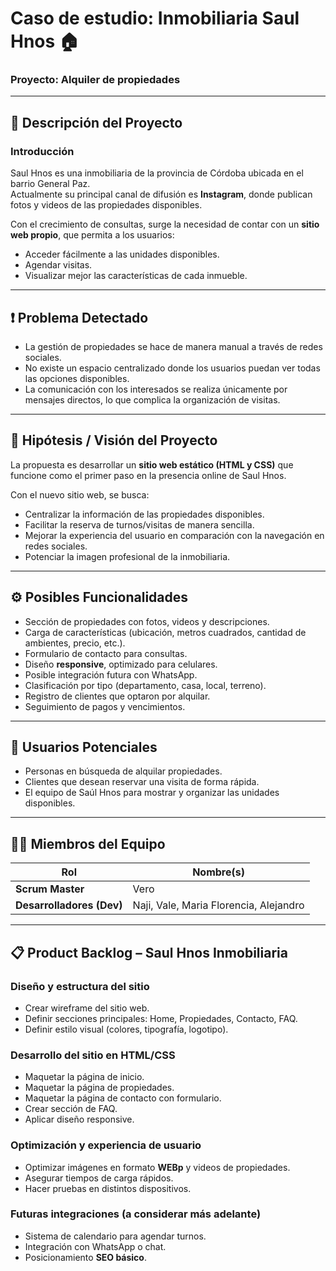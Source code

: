 # Caso de estudio: **Inmobiliaria Saul Hnos** 🏠  
### Proyecto: Alquiler de propiedades

---

## 📌 Descripción del Proyecto

### Introducción
Saul Hnos es una inmobiliaria de la provincia de Córdoba ubicada en el barrio General Paz.  
Actualmente su principal canal de difusión es **Instagram**, donde publican fotos y videos de las propiedades disponibles.  

Con el crecimiento de consultas, surge la necesidad de contar con un **sitio web propio**, que permita a los usuarios:  
- Acceder fácilmente a las unidades disponibles.  
- Agendar visitas.  
- Visualizar mejor las características de cada inmueble.  

---

## ❗ Problema Detectado
- La gestión de propiedades se hace de manera manual a través de redes sociales.  
- No existe un espacio centralizado donde los usuarios puedan ver todas las opciones disponibles.  
- La comunicación con los interesados se realiza únicamente por mensajes directos, lo que complica la organización de visitas.  

---

## 🎯 Hipótesis / Visión del Proyecto
La propuesta es desarrollar un **sitio web estático (HTML y CSS)** que funcione como el primer paso en la presencia online de Saul Hnos.  

Con el nuevo sitio web, se busca:  
- Centralizar la información de las propiedades disponibles.  
- Facilitar la reserva de turnos/visitas de manera sencilla.  
- Mejorar la experiencia del usuario en comparación con la navegación en redes sociales.  
- Potenciar la imagen profesional de la inmobiliaria.  

---

## ⚙️ Posibles Funcionalidades
- Sección de propiedades con fotos, videos y descripciones.  
- Carga de características (ubicación, metros cuadrados, cantidad de ambientes, precio, etc.).  
- Formulario de contacto para consultas.  
- Diseño **responsive**, optimizado para celulares.  
- Posible integración futura con WhatsApp.  
- Clasificación por tipo (departamento, casa, local, terreno).  
- Registro de clientes que optaron por alquilar.  
- Seguimiento de pagos y vencimientos.  

---

## 👥 Usuarios Potenciales
- Personas en búsqueda de alquilar propiedades.  
- Clientes que desean reservar una visita de forma rápida.  
- El equipo de Saúl Hnos para mostrar y organizar las unidades disponibles.  

---

## 👨‍💻 Miembros del Equipo

| Rol           | Nombre(s)            |
|---------------|----------------------|
| **Scrum Master** | Vero                 |
| **Desarrolladores (Dev)** | Naji, Vale, Maria Florencia, Alejandro |

---

## 📋 Product Backlog – Saul Hnos Inmobiliaria

### Diseño y estructura del sitio
- Crear wireframe del sitio web.  
- Definir secciones principales: Home, Propiedades, Contacto, FAQ.  
- Definir estilo visual (colores, tipografía, logotipo).  

### Desarrollo del sitio en HTML/CSS
- Maquetar la página de inicio.  
- Maquetar la página de propiedades.  
- Maquetar la página de contacto con formulario.  
- Crear sección de FAQ.  
- Aplicar diseño responsive.  

### Optimización y experiencia de usuario
- Optimizar imágenes en formato **WEBp** y videos de propiedades.  
- Asegurar tiempos de carga rápidos.  
- Hacer pruebas en distintos dispositivos.  

### Futuras integraciones (a considerar más adelante)
- Sistema de calendario para agendar turnos.  
- Integración con WhatsApp o chat.  
- Posicionamiento **SEO básico**.  
